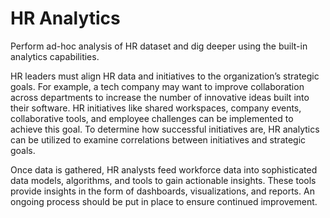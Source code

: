 # HR Analytics

Perform ad-hoc analysis of HR dataset and dig deeper using the built-in analytics capabilities.

HR leaders must align HR data and initiatives to the organization’s strategic goals. For example, a tech company may want to improve collaboration across departments to increase the number of innovative ideas built into their software. HR initiatives like shared workspaces, company events, collaborative tools, and employee challenges can be implemented to achieve this goal. To determine how successful initiatives are, HR analytics can be utilized to examine correlations between initiatives and strategic goals.

Once data is gathered, HR analysts feed workforce data into sophisticated data models, algorithms, and tools to gain actionable insights. These tools provide insights in the form of dashboards, visualizations, and reports. An ongoing process should be put in place to ensure continued improvement.
